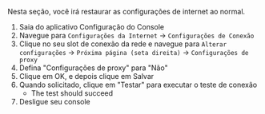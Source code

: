 Nesta seção, você irá restaurar as configurações de internet ao normal.

1. Saia do aplicativo Configuração do Console
2. Navegue para `Configurações da Internet` -> `Configurações de Conexão`
3. Clique no seu slot de conexão da rede e navegue para `Alterar configurações` -> `Próxima página (seta direita)` -> `Configurações de proxy`
4. Defina "Configurações de proxy" para "Não"
5. Clique em OK, e depois clique em Salvar
6. Quando solicitado, clique em "Testar" para executar o teste de conexão
   - The test should succeed
7. Desligue seu console
